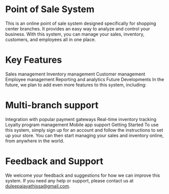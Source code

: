 
# Point of Sale System

This is an online point of sale system designed specifically for shopping center branches. It provides an easy way to analyze and control your business. With this system, you can manage your sales, inventory, customers, and employees all in one place.



# Key Features

Sales management
Inventory management
Customer management
Employee management
Reporting and analytics
Future Developments
In the future, we plan to add even more features to this system, including:



# Multi-branch support

Integration with popular payment gateways
Real-time inventory tracking
Loyalty program management
Mobile app support
Getting Started
To use this system, simply sign up for an account and follow the instructions to set up your store. You can then start managing your sales and inventory online, from anywhere in the world.



# Feedback and Support

We welcome your feedback and suggestions for how we can improve this system. If you need any help or support, please contact us at duleepajayathissa@gmail.com.
